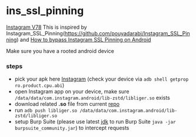 # ins_ssl_pinning


[Instagram V78](https://www.apkmirror.com/apk/instagram/instagram-instagram/instagram-instagram-78-0-0-11-104-139906-release/)
This is inspired by Instagram_SSL_Pinning(https://github.com/pouyadarabi/Instagram_SSL_Pinning) and [How to bypass Instagram SSL Pinning on Android](https://plainsec.org/how-to-bypass-instagram-ssl-pinning-on-android-v78/)

Make sure you have a rooted android device

### steps
* pick your apk here [Instagram](https://www.apkmirror.com/apk/instagram/instagram-instagram/instagram-instagram-78-0-0-11-104-139906-release/) (check your device via `adb shell getprop ro.product.cpu.abi`)
* open Instagram app on your device, make sure `/data/data/com.instagram.android/lib-zstd/libliger.so` exists
* download related __.so__ file from current [repo](https://github.com/maoxiao/ins_ssl_pinning)
* run `adb push libliger.so /data/data/com.instagram.android/lib-zstd/libliger.so`
* setup Burp Suite (please use latest [jdk](https://www.oracle.com/technetwork/java/javase/downloads/jdk11-downloads-5066655.html) to run Burp Suite  `java -jar burpsuite_community.jar`) to intercept requests

